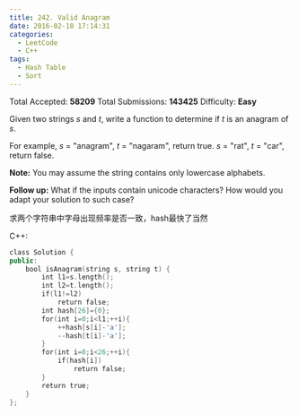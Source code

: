 ```yaml
---
title: 242. Valid Anagram
date: 2016-02-10 17:14:31
categories:
  - LeetCode
  - C++
tags:
  - Hash Table 
  - Sort
---
```


Total Accepted: **58209**
Total Submissions: **143425**
Difficulty: **Easy**

Given two strings _s_ and _t_, write a function to determine if _t_ is an anagram of _s_.

For example,
_s_ = "anagram", _t_ = "nagaram", return true.
_s_ = "rat", _t_ = "car", return false.

**Note:**
You may assume the string contains only lowercase alphabets.

**Follow up:**
What if the inputs contain unicode characters? How would you adapt your solution to such case?

<!-- more -->

求两个字符串中字母出现频率是否一致，hash最快了当然

C++:

``` cpp
class Solution {
public:
    bool isAnagram(string s, string t) {
        int l1=s.length();
        int l2=t.length();
        if(l1!=l2)
            return false;
        int hash[26]={0};
        for(int i=0;i<l1;++i){
            ++hash[s[i]-'a'];
            --hash[t[i]-'a'];
        }
        for(int i=0;i<26;++i){
            if(hash[i])
                return false;
        }
        return true;
    }
};
```